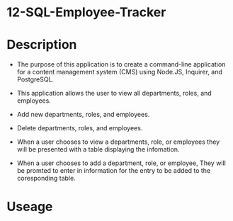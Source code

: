 # 12-SQL-Employee-Tracker

# Description

- The purpose of this application is to create a command-line application for a content management system (CMS) using Node.JS, Inquirer, and PostgreSQL.

- This application allows the user to view all departments, roles, and employees.
- Add new departments, roles, and employees.
- Delete departments, roles, and employees.
- When a user chooses to view a departments, role, or employees they will be presented with a table displaying the infomation.
- When a user chooses to add a department, role, or employee, They will be promted to enter in information for the entry to be added to the coresponding table.

# Useage 
